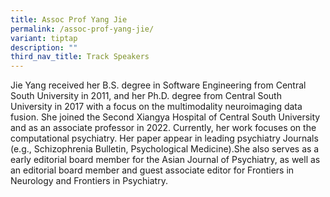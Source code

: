 ```yaml
---
title: Assoc Prof Yang Jie
permalink: /assoc-prof-yang-jie/
variant: tiptap
description: ""
third_nav_title: Track Speakers
---
```

<p></p>
<p>Jie Yang received her B.S. degree in Software Engineering from Central
South University in 2011, and her Ph.D. degree from Central South University
in 2017 with a focus on the multimodality neuroimaging data fusion. She
joined the Second Xiangya Hospital of Central South University and as an
associate professor in 2022. Currently, her work focuses on the computational
psychiatry. Her paper appear in leading psychiatry Journals (e.g., Schizophrenia
Bulletin, Psychological Medicine).She also serves as a early editorial
board member for the Asian Journal of Psychiatry, as well as an editorial
board member and guest associate editor for Frontiers in Neurology and
Frontiers in Psychiatry.</p>